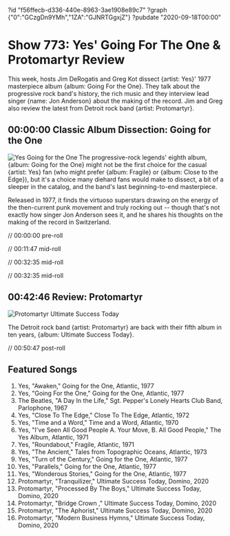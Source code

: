 ?id "f56ffecb-d336-440e-8963-3ae1908e89c7"
?graph {"0":"GCzgDn9YMh","1ZA":"GJNRTGgxjZ"}
?pubdate "2020-09-18T00:00"
# Show 773: Yes' Going For The One & Protomartyr Review

This week, hosts Jim DeRogatis and Greg Kot dissect {artist: Yes}' 1977 masterpiece album {album: Going For the One}. They talk about the progressive rock band's history, the rich music and they interview lead singer {name: Jon Anderson} about the making of the record. Jim and Greg also review the latest from Detroit rock band {artist: Protomartyr}.

## 00:00:00 Classic Album Dissection: Going for the One

![Yes Going for the One](https://static.soundopinions.org/assets/773/03.jpg)
The progressive-rock legends' eighth album, {album: Going for the One} might not be the first choice for the casual {artist: Yes} fan (who might prefer {album: Fragile} or {album: Close to the Edge}), but it's a choice many diehard fans would make to dissect, a bit of a sleeper in the catalog, and the band's last beginning-to-end masterpiece.

Released in 1977, it finds the virtuoso superstars drawing on the energy of the then-current punk movement and truly rocking out -- though that's not exactly how singer Jon Anderson sees it, and he shares his thoughts on the making of the record in Switzerland.


// 00:00:00 pre-roll

// 00:11:47 mid-roll

// 00:32:35 mid-roll

// 00:32:35 mid-roll

## 00:42:46 Review: Protomartyr

![Protomartyr Ultimate Success Today](https://static.soundopinions.org/assets/773/1ZA1.jpg)

The Detroit rock band {artist: Protomartyr} are back with their fifth album in ten years, {album: Ultimate Success Today}. 

// 00:50:47 post-roll

## Featured Songs

1. Yes, "Awaken," Going for the One, Atlantic, 1977
1. Yes, "Going For the One," Going for the One, Atlantic, 1977
1. The Beatles, "A Day In the Life," Sgt. Pepper's Lonely Hearts Club Band, Parlophone, 1967
1. Yes, "Close To The Edge," Close To The Edge, Atlantic, 1972
1. Yes, "Time and a Word," Time and a Word, Atlantic, 1970
1. Yes, "I've Seen All Good People  A. Your Move, B. All Good People," The Yes Album, Atlantic, 1971
1. Yes, "Roundabout," Fragile, Atlantic, 1971
1. Yes, "The Ancient," Tales from Topographic Oceans, Atlantic, 1973
1. Yes, "Turn of the Century," Going for the One, Atlantic, 1977
1. Yes, "Parallels," Going for the One, Atlantic, 1977
1. Yes, "Wonderous Stories," Going for the One, Atlantic, 1977
1. Protomartyr, "Tranquilizer," Ultimate Success Today, Domino, 2020
1. Protomartyr, "Processed By The Boys," Ultimate Success Today, Domino, 2020
1. Protomartyr, "Bridge Crown ," Ultimate Success Today, Domino, 2020
1. Protomartyr, "The Aphorist," Ultimate Success Today, Domino, 2020
1. Protomartyr, "Modern Business Hymns," Ultimate Success Today, Domino, 2020